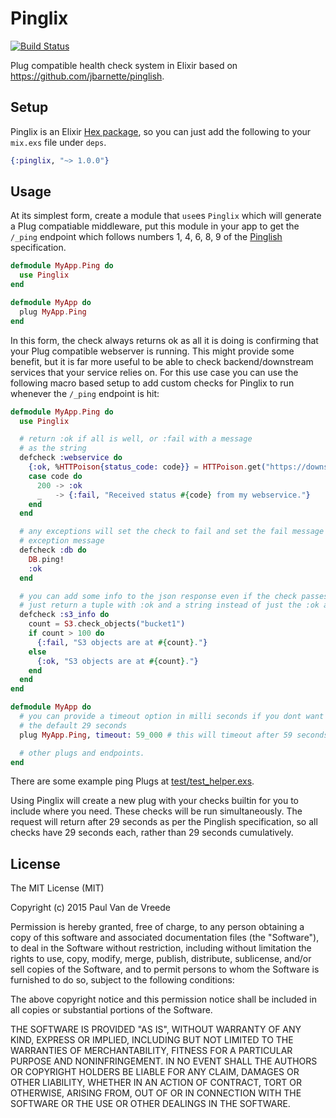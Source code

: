 # Pinglix

[![Build Status](https://travis-ci.org/pvdvreede/pinglix.svg)](https://travis-ci.org/pvdvreede/pinglix)

Plug compatible health check system in Elixir based on https://github.com/jbarnette/pinglish.

## Setup

Pinglix is an Elixir [Hex package](https://hex.pm/packages/pinglix), so you can just add the following to your `mix.exs` file under `deps`.

```elixir
{:pinglix, "~> 1.0.0"}
```

## Usage

At its simplest form, create a module that `use`es `Pinglix` which will generate a Plug compatiable middleware, put this module in your app to get the `/_ping` endpoint which follows numbers 1, 4, 6, 8, 9 of the [Pinglish](https://github.com/jbarnette/pinglish#the-spec) specification.

```elixir
defmodule MyApp.Ping do
  use Pinglix
end

defmodule MyApp do
  plug MyApp.Ping
end
```

In this form, the check always returns ok as all it is doing is confirming that your Plug compatible webserver is running. This might provide some benefit, but it is far more useful to be able to check backend/downstream services that your service relies on. For this use case you can use the following macro based setup to add custom checks for Pinglix to run whenever the `/_ping` endpoint is hit:

```elixir
defmodule MyApp.Ping do
  use Pinglix

  # return :ok if all is well, or :fail with a message
  # as the string
  defcheck :webservice do
    {:ok, %HTTPoison{status_code: code}} = HTTPoison.get("https://downstream.webservice/_ping")
    case code do
      200 -> :ok
      _   -> {:fail, "Received status #{code} from my webservice."}
    end
  end

  # any exceptions will set the check to fail and set the fail message to be the
  # exception message
  defcheck :db do
    DB.ping!
    :ok
  end

  # you can add some info to the json response even if the check passes
  # just return a tuple with :ok and a string instead of just the :ok atom
  defcheck :s3_info do
    count = S3.check_objects("bucket1")
    if count > 100 do
      {:fail, "S3 objects are at #{count}."}
    else
      {:ok, "S3 objects are at #{count}."}
    end
  end
end

defmodule MyApp do
  # you can provide a timeout option in milli seconds if you dont want
  # the default 29 seconds
  plug MyApp.Ping, timeout: 59_000 # this will timeout after 59 seconds

  # other plugs and endpoints.
end
```

There are some example ping Plugs at [test/test_helper.exs](test/test_helper.exs).

Using Pinglix will create a new plug with your checks builtin for you to include where you need. These checks will be run simultaneously. The request will return after 29 seconds as per the Pinglish specification, so all checks have 29 seconds each, rather than 29 seconds cumulatively.

## License

The MIT License (MIT)

Copyright (c) 2015 Paul Van de Vreede

Permission is hereby granted, free of charge, to any person obtaining a copy
of this software and associated documentation files (the "Software"), to deal
in the Software without restriction, including without limitation the rights
to use, copy, modify, merge, publish, distribute, sublicense, and/or sell
copies of the Software, and to permit persons to whom the Software is
furnished to do so, subject to the following conditions:

The above copyright notice and this permission notice shall be included in all
copies or substantial portions of the Software.

THE SOFTWARE IS PROVIDED "AS IS", WITHOUT WARRANTY OF ANY KIND, EXPRESS OR
IMPLIED, INCLUDING BUT NOT LIMITED TO THE WARRANTIES OF MERCHANTABILITY,
FITNESS FOR A PARTICULAR PURPOSE AND NONINFRINGEMENT. IN NO EVENT SHALL THE
AUTHORS OR COPYRIGHT HOLDERS BE LIABLE FOR ANY CLAIM, DAMAGES OR OTHER
LIABILITY, WHETHER IN AN ACTION OF CONTRACT, TORT OR OTHERWISE, ARISING FROM,
OUT OF OR IN CONNECTION WITH THE SOFTWARE OR THE USE OR OTHER DEALINGS IN THE
SOFTWARE.
